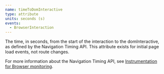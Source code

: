 ```yaml
---
name: timeToDomInteractive
type: attribute
units: seconds (s)
events:
  - BrowserInteraction
---
```


The time, in seconds, from the start of the interaction to the domInteractive, as defined by the Navigation Timing API. This attribute exists for initial page load events, not route changes.

For more information about the Navigation Timing API, see [Instrumentation for Browser monitoring](/docs/browser/new-relic-browser/page-load-timing-resources/instrumentation-browser-monitoring#navigation-api).